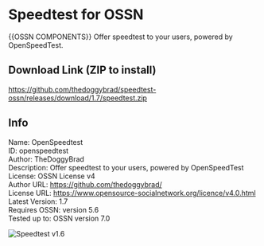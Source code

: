 # Speedtest for OSSN
{{OSSN COMPONENTS}} Offer speedtest to your users, powered by OpenSpeedTest.

## Download Link (ZIP to install)
https://github.com/thedoggybrad/speedtest-ossn/releases/download/1.7/speedtest.zip

## Info
Name: OpenSpeedtest
<br>
ID: openspeedtest
<br>
Author: TheDoggyBrad
<br>
Description: Offer speedtest to your users, powered by OpenSpeedTest
<br>
License: OSSN License v4
<br>
Author URL: https://github.com/thedoggybrad/
<br>
License URL: https://www.opensource-socialnetwork.org/licence/v4.0.html
<br>
Latest Version: 1.7
<br>
Requires OSSN: version 5.6
<br>
Tested up to: OSSN version 7.0


![Speedtest v1.6](https://picallow.com/wp-content/uploads/2023/05/2023-05-27_647184436eb50_screencap.png)
